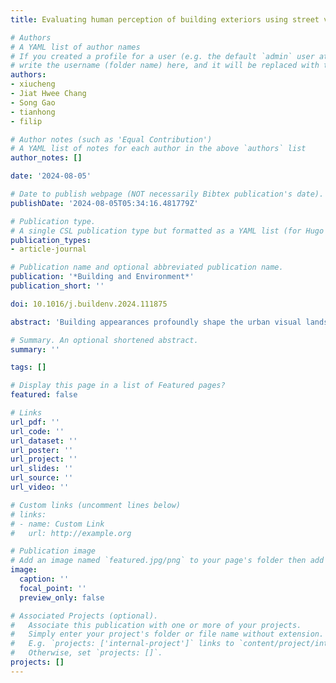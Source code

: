 ```yaml
---
title: Evaluating human perception of building exteriors using street view imagery

# Authors
# A YAML list of author names
# If you created a profile for a user (e.g. the default `admin` user at `content/authors/admin/`), 
# write the username (folder name) here, and it will be replaced with their full name and linked to their profile.
authors:
- xiucheng
- Jiat Hwee Chang
- Song Gao
- tianhong
- filip

# Author notes (such as 'Equal Contribution')
# A YAML list of notes for each author in the above `authors` list
author_notes: []

date: '2024-08-05'

# Date to publish webpage (NOT necessarily Bibtex publication's date).
publishDate: '2024-08-05T05:34:16.481779Z'

# Publication type.
# A single CSL publication type but formatted as a YAML list (for Hugo requirements).
publication_types:
- article-journal

# Publication name and optional abbreviated publication name.
publication: '*Building and Environment*'
publication_short: ''

doi: 10.1016/j.buildenv.2024.111875

abstract: 'Building appearances profoundly shape the urban visual landscape, influencing city images and the quality of urban life. Traditional methods for evaluating the perceptual and aesthetic qualities of building facades are often limited in scope. Despite recent studies that have sought to understand human perception of urban streetscapes, our grasp of how individuals perceive building exteriors on a broader scale and the subsequent impact on holistic street experiences, remains largely unexplored. In this study, we integrate a traditional survey-based evaluation framework with machine learning techniques to analyse human perception of over 250,000 building images from Singapore, San Francisco, and Amsterdam. Specifically, deep learning models trained on crowdsourced ratings of 1,200 building images across six perceptual attributes — complex, original, ordered, pleasing, boring, and style — achieve over 72% accuracy. This novel approach enables adaptive and comparative analyses of building appearances across regions, revealing spatial patterns in the perception of architectural exteriors and their relationships with functions, age, and location. Moreover, by applying propensity score matching to match images based on their features, we mark one of the first efforts to investigate the perceptual impacts of buildings on streetscape perceptions. The results show that streetscapes with higher levels of complex, pleasing, and historical ambience from buildings elicit more positive perceptions, whereas modern and monotonous exteriors often evoke holistic feelings of being “boring” and “depressing”. These findings offer architects and city planners valuable insights into public sentiment towards city-level building exteriors and their influence on urban identity and perception.'

# Summary. An optional shortened abstract.
summary: ''

tags: []

# Display this page in a list of Featured pages?
featured: false

# Links
url_pdf: ''
url_code: ''
url_dataset: ''
url_poster: ''
url_project: ''
url_slides: ''
url_source: ''
url_video: ''

# Custom links (uncomment lines below)
# links:
# - name: Custom Link
#   url: http://example.org

# Publication image
# Add an image named `featured.jpg/png` to your page's folder then add a caption below.
image:
  caption: ''
  focal_point: ''
  preview_only: false

# Associated Projects (optional).
#   Associate this publication with one or more of your projects.
#   Simply enter your project's folder or file name without extension.
#   E.g. `projects: ['internal-project']` links to `content/project/internal-project/index.md`.
#   Otherwise, set `projects: []`.
projects: []
---
```


